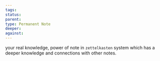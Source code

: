 ```yaml
---
tags: 
status: 
parent: 
type: Permanent Note
deeper: 
against:
---
```

your real knowledge, power of note in `zettelkasten` system which has a deeper knowledge and connections with other notes. 
